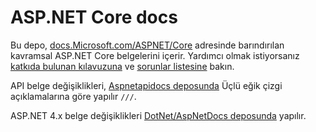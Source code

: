# <a name="aspnet-core-docs"></a>ASP.NET Core docs

Bu depo, [docs.Microsoft.com/ASPNET/Core](https://docs.microsoft.com/aspnet/core/getting-started) adresinde barındırılan kavramsal ASP.NET Core belgelerini içerir. Yardımcı olmak istiyorsanız [katkıda bulunan kılavuzuna](CONTRIBUTING.md) ve [sorunlar listesine](https://github.com/dotnet/AspNetCore.Docs/issues) bakın.

API belge değişiklikleri, [Aspnetapidocs deposunda](https://github.com/dotnet/AspNetApiDocs) Üçlü eğik çizgi açıklamalarına göre yapılır `///`.

ASP.NET 4.x belge değişiklikleri [DotNet/AspNetDocs deposunda](https://github.com/dotnet/AspNetDocs) yapılır.
